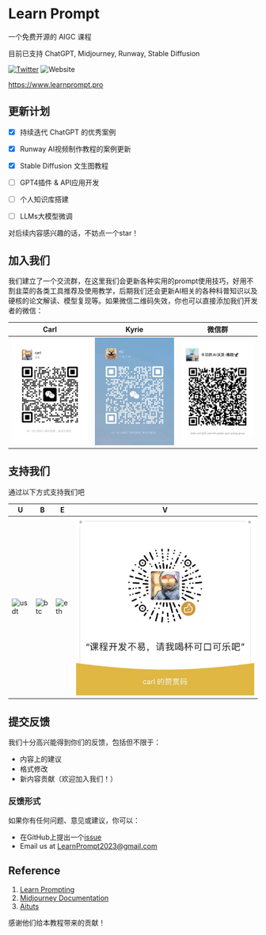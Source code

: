 # Learn Prompt

一个免费开源的 AIGC 课程

目前已支持 ChatGPT, Midjourney, Runway, Stable Diffusion 

[![Twitter](https://img.shields.io/twitter/url?label=Follow%20%40prompt_learn&style=social&url=https%3A%2F%2Ftwitter.com%2Flearnprompting)](https://twitter.com/prompt_learn)
![Website](https://img.shields.io/website?down_message=offline%20%3A%28&up_message=learnprompt.pro&url=https%3A%2F%2Flearnprompting.org)


https://www.learnprompt.pro

## 更新计划

- [X] 持续迭代 ChatGPT 的优秀案例
- [X] Runway AI视频制作教程的案例更新
- [X] Stable Diffusion 文生图教程
- [ ] GPT4插件 & API应用开发
- [ ] 个人知识库搭建
- [ ] LLMs大模型微调


对后续内容感兴趣的话，不妨点一个star！

## 加入我们

我们建立了一个交流群，在这里我们会更新各种实用的prompt使用技巧，好用不割韭菜的各类工具推荐及使用教学，后期我们还会更新AI相关的各种科普知识以及硬核的论文解读、模型复现等。如果微信二维码失效，你也可以直接添加我们开发者的微信：

|Carl |Kyrie | 微信群 |
|--|--|--|
|![Carl](./static/img/Carl.jpg) |![Kyrie](./static/img/kc.jpg) |![Group](./static/img/groupE.jpg) |

## 支持我们
通过以下方式支持我们吧

 U | B | E | V |
| --| --| --| -- | 
| ![usdt](./img/usdt.jpg) | ![btc](./img/btc.jpg) | ![eth](./img/eth.jpg) | ![vx](./static/img/vx.jpg) |


## 提交反馈

我们十分高兴能得到你们的反馈，包括但不限于：

- 内容上的建议
- 格式修改
- 新内容贡献（欢迎加入我们！）

### 反馈形式 

如果你有任何问题、意见或建议，你可以：
  - 在GitHub上提出一个[issue](https://github.com/LearnPrompt/LearnPrompt/issues)
  - Email us at [LearnPrompt2023@gmail.com](mailto:LearnPrompt2023@gmail.com)

## Reference

1. [Learn Prompting](https://learnprompting.org/zh-Hans/)
2. [Midjourney Documentation](https://docs.midjourney.com/)
3. [Aituts](https://aituts.com/)

感谢他们给本教程带来的贡献！